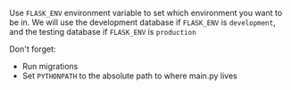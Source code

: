 Use `FLASK_ENV` environment variable to set which environment you want to be in. We will use the development database if `FLASK_ENV` is `development`, and the testing database if `FLASK_ENV` is `production`

Don't forget:
- Run migrations
- Set `PYTHONPATH` to the absolute path to where main.py lives
